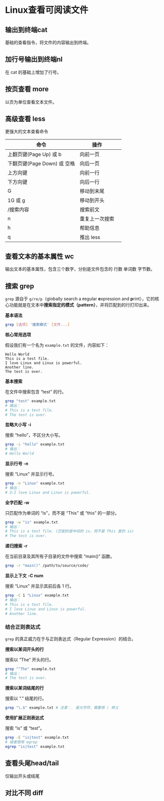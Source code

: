 # Linux查看可阅读文件

## 输出到终端cat

基础的查看指令，将文件的内容输出到终端。



## 加行号输出到终端nl

在 cat 的基础上增加了行号。



## 按页查看 more

以页为单位查看文本文件。



## 高级查看 less

更强大的文本查看命令

| 命令                        | 操作           |      |
| --------------------------- | -------------- | ---- |
| 上翻页键(Page Up) 或 b      | 向前一页       |      |
| 下翻页键(Page Down) 或 空格 | 向后一页       |      |
| 上方向键                    | 向前一行       |      |
| 下方向键                    | 向后一行       |      |
| G                           | 移动到末尾     |      |
| 1G 或 g                     | 移动到开头     |      |
| /搜索内容                   | 搜索前文       |      |
| n                           | 重复上一次搜索 |      |
| h                           | 帮助信息       |      |
| q                           | 推出 less      |      |



## 查看文本的基本属性 wc

输出文本的基本属性，包含三个数字，分别是文件包含的 行数 单词数 字节数。



## 搜索 grep

`grep` 源自于 `g/re/p`（globally search a **r**egular **e**xpression and **p**rint），它的核心功能就是在文本中**搜索指定的模式（pattern）**，并将匹配到的行打印出来。

**基本语法**

```bash
grep [选项] '搜索模式' [文件...]
```

**核心常用选项**

假设我们有一个名为 `example.txt` 的文件，内容如下：
```
Hello World
This is a test file.
I love Linux and Linux is powerful.
Another line.
The test is over.
```

**基本搜索**

在文件中搜索包含 “test” 的行。

```bash
grep "test" example.txt
# 输出：
# This is a test file.
# The test is over.
```

**忽略大小写**   **-i**

搜索 “hello”，不区分大小写。

```bash
grep -i "hello" example.txt
# 输出：
# Hello World
```

**显示行号**   **-n**

搜索 “Linux” 并显示行号。

```bash
grep -n "Linux" example.txt
# 输出：
# 3:I love Linux and Linux is powerful.
```

**全字匹配**   **-w**

只匹配作为单词的 “is”，而不是 “This” 或 “this” 的一部分。

```bash
grep -w "is" example.txt
# 输出：
# This is a test file. (匹配的是中间的 is，而不是 This 里的 is)
# The test is over.
```

**递归搜索**   **-r**

在当前目录及其所有子目录的文件中搜索 “main()” 函数。

```bash
grep -r "main()" /path/to/source/code/
```

**显示上下文**   **-C num**

搜索 “Linux” 并显示其前后各 1 行。

```bash
grep -C 1 "Linux" example.txt
# 输出：
# This is a test file.
# I love Linux and Linux is powerful.
# Another line.
```

### 结合正则表达式

`grep` 的真正威力在于与正则表达式（Regular Expression）的结合。

**搜索以某词开头的行**

搜索以 “The” 开头的行。

```bash
grep "^The" example.txt
# 输出：
# The test is over.
```

**搜索以某词结尾的行**

搜索以 “.” 结尾的行。

```bash
grep "\.$" example.txt # 注意：. 是元字符，需要用 \ 转义
```

**使用扩展正则表达式**

搜索 “is” 或 “test”。

```bash
grep -E "is|test" example.txt
# 或者使用 egrep
egrep "is|test" example.txt
```

## 查看头尾head/tail

仅输出开头或结尾



## 对比不同 diff



